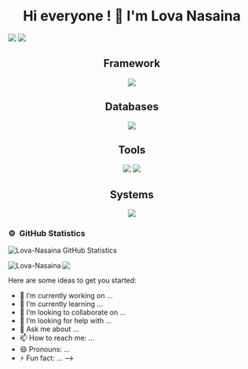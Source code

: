 
<h1 align="center"> Hi everyone ! 👋 I'm Lova Nasaina</h1>
<!--
**Lova-Nasaina/Lova-Nasaina** is a ✨ _special_ ✨ repository because its `README.md` (this file) appears on your GitHub profile.


<h2 align="center">About Me</h2>
<p align="center">web developer | Software Engineer | Data Scientist </p>

#### Main skills
<h2 align="center">Languages</h2>
<p align="center">
<!--   <a href="https://skillicons.dev"> -->
    <img src="https://skillicons.dev/icons?i=python,ts,js,c,cs,php,html,css,java&perline=7" />
    <img src="https://skillicons.dev/icons?i=html,css&perline=7" />
<!--   </a> -->
</p>

<h2 align="center">Framework</h2>
<p align="center">
<!--   <a href="https://skillicons.dev"> -->
    <img src="https://skillicons.dev/icons?i=django,flask,fastapi,jquery,bootstrap,nodejs,sequelize,tensorflow,sklearn&perline=7" />
<!--   </a> -->
</p>

<h2 align="center">Databases</h2>
<p align="center">
<!--   <a href="https://skillicons.dev"> -->
    <img src="https://skillicons.dev/icons?i=postgres,mysql,mongodb,sqlite&perline=7" />
<!--   </a> -->
</p>

<h2 align="center">Tools</h2>
<p align="center">
<!--   <a href="https://skillicons.dev"> -->
    <img src="https://skillicons.dev/icons?i=docker,git,github,postman,vscode&perline=8" />
    <img src="https://skillicons.dev/icons?i=anaconda,idea&perline=8" />
<!--   </a> -->
</p>

<h2 align="center">Systems</h2>
<p align="center">
<!--   <a href="https://skillicons.dev"> -->
    <img src="https://skillicons.dev/icons?i=linux,debian,windows&perline=8" />
<!--   </a> -->
</p>


### ⚙️ &nbsp;GitHub Statistics

<!-- <p align="center">
  <a href="https://github.com/Lova-Nasaina">
    <img height="190em" src="https://github-readme-stats-eight-theta.vercel.app/api?username=Lova-Nasaina&show_icons=true&theme=algolia&include_all_commits=true&count_private=true"/>
  </a>
  <a href="https://github.com/Lova-Nasaina">
    <img height="190em" src="https://github-readme-stats-eight-theta.vercel.app/api/top-langs/?username=Lova-Nasaina&layout=compact&langs_count=8&theme=algolia"/>
  </a>
</p> -->

![Lova-Nasaina GitHub Statistics](https://github-readme-stats.vercel.app/api?username=Lova-Nasaina&show_icons=true&theme=blue-dark)
<p><img align="left" src="https://github-readme-stats.vercel.app/api/top-langs?username=Lova-Nasaina&show_icons=true&theme=algolia&locale=en&layout=compact&count_private=true" alt="Lova-Nasaina" /></p>

<p align="left"><img src="https://github-readme-streak-stats.herokuapp.com?user=Lova-Nasaina&theme=algolia&hide_border=true&date_format=M%20j%5B%2C%20Y%5D&stroke=08EDFF1E&background=020625&ring=1321FE&fire=DD5007&include_all_commits=true&count_private=true"/></p>

Here are some ideas to get you started:

- 🔭 I’m currently working on ...
- 🌱 I’m currently learning ...
- 👯 I’m looking to collaborate on ...
- 🤔 I’m looking for help with ...
- 💬 Ask me about ...
- 📫 How to reach me: ...
- 😄 Pronouns: ...
- ⚡ Fun fact: ...
-->
